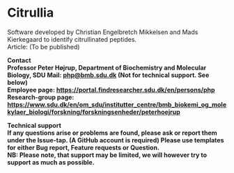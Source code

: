 # Citrullia

Software developed by Christian Engelbretch Mikkelsen and Mads Kierkegaard to identify citrullinated peptides.<br/>
Article: (To be published) <br/>

<b>Contact<b><br/>
Professor Peter Højrup, Department of Biochemistry and Molecular Biology, SDU
Mail: php@bmb.sdu.dk (Not for technical support. See below) <br> 
Employee page: https://portal.findresearcher.sdu.dk/en/persons/php <br/>
Research-group page: https://www.sdu.dk/en/om_sdu/institutter_centre/bmb_biokemi_og_molekylaer_biologi/forskning/forskningsenheder/peterhoejrup <br/>

<b>Technical support</b></br>
If any questions arise or problems are found, please ask or report them under the Issue-tap. (A GitHub account is required) Please use templates for either Bug report, Feature requests or Question. </br>
<b>NB:</b> Please note, that support may be limited, we will however try to support as much as possible.
